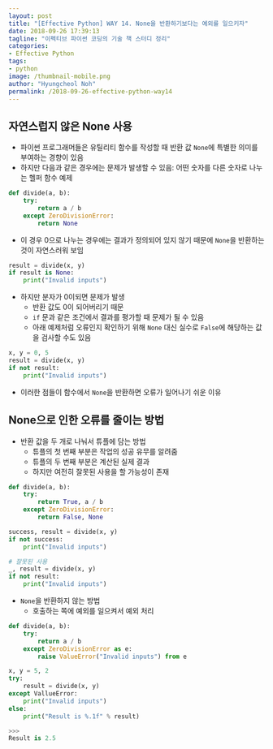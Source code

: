 ```yaml
---
layout: post
title: "[Effective Python] WAY 14. None을 반환하기보다는 예외를 일으키자"
date: 2018-09-26 17:39:13
tagline: "이펙티브 파이썬 코딩의 기술 책 스터디 정리"
categories:
- Effective Python
tags:
- python
image: /thumbnail-mobile.png
author: "Hyungcheol Noh"
permalink: /2018-09-26-effective-python-way14
---
```


## 자연스럽지 않은 None 사용
- 파이썬 프로그래머들은 유틸리티 함수를 작성할 때 반환 값 `None`에 특별한 의미를 부여하는 경향이 있음
- 하지만 다음과 같은 경우에는 문제가 발생할 수 있음: 어떤 숫자를 다른 숫자로 나누는 헬퍼 함수 예제

```python
def divide(a, b):
    try:
        return a / b
    except ZeroDivisionError:
        return None
```

- 이 경우 0으로 나누는 경우에는 결과가 정의되어 있지 않기 때문에 `None`을 반환하는 것이 자연스러워 보임

```python
result = divide(x, y)
if result is None:
    print("Invalid inputs")
```

- 하지만 분자가 0이되면 문제가 발생
    - 반환 값도 0이 되어버리기 때문
    - `if` 문과 같은 조건에서 결과를 평가할 때 문제가 될 수 있음
    - 아래 예제처럼 오류인지 확인하기 위해 `None` 대신 실수로 `False`에 해당하는 값을 검사할 수도 있음

```python
x, y = 0, 5
result = divide(x, y)
if not result:
    print("Invalid inputs")
```

- 이러한 점들이 함수에서 `None`을 반환하면 오류가 일어나기 쉬운 이유

## None으로 인한 오류를 줄이는 방법
- 반환 값을 두 개로 나눠서 튜플에 담는 방법
    - 튜플의 첫 번째 부분은 작업의 성공 유무를 알려줌
    - 튜플의 두 번째 부분은 계산된 실제 결과
    - 하지만 여전히 잘못된 사용을 할 가능성이 존재

```python
def divide(a, b):
    try:
        return True, a / b
    except ZeroDivisionError:
        return False, None

success, result = divide(x, y)
if not success:
    print("Invalid inputs")

# 잘못된 사용
_, result = divide(x, y)
if not result:
    print("Invalid inputs")
```

- `None`을 반환하지 않는 방법
    - 호출하는 쪽에 예외를 일으켜서 예외 처리

```python
def divide(a, b):
    try:
        return a / b
    except ZeroDivisionError as e:
        raise ValueError("Invalid inputs") from e

x, y = 5, 2
try:
    result = divide(x, y)
except VallueError:
    print("Invalid inputs")
else:
    print("Result is %.1f" % result)

>>>
Result is 2.5
```

